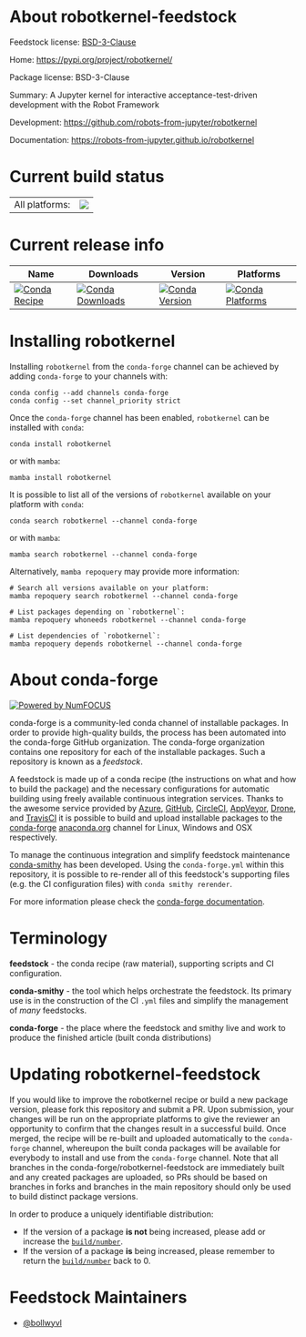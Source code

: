 About robotkernel-feedstock
===========================

Feedstock license: [BSD-3-Clause](https://github.com/conda-forge/robotkernel-feedstock/blob/main/LICENSE.txt)

Home: https://pypi.org/project/robotkernel/

Package license: BSD-3-Clause

Summary: A Jupyter kernel for interactive acceptance-test-driven development with the Robot Framework

Development: https://github.com/robots-from-jupyter/robotkernel

Documentation: https://robots-from-jupyter.github.io/robotkernel

Current build status
====================


<table><tr><td>All platforms:</td>
    <td>
      <a href="https://dev.azure.com/conda-forge/feedstock-builds/_build/latest?definitionId=9588&branchName=main">
        <img src="https://dev.azure.com/conda-forge/feedstock-builds/_apis/build/status/robotkernel-feedstock?branchName=main">
      </a>
    </td>
  </tr>
</table>

Current release info
====================

| Name | Downloads | Version | Platforms |
| --- | --- | --- | --- |
| [![Conda Recipe](https://img.shields.io/badge/recipe-robotkernel-green.svg)](https://anaconda.org/conda-forge/robotkernel) | [![Conda Downloads](https://img.shields.io/conda/dn/conda-forge/robotkernel.svg)](https://anaconda.org/conda-forge/robotkernel) | [![Conda Version](https://img.shields.io/conda/vn/conda-forge/robotkernel.svg)](https://anaconda.org/conda-forge/robotkernel) | [![Conda Platforms](https://img.shields.io/conda/pn/conda-forge/robotkernel.svg)](https://anaconda.org/conda-forge/robotkernel) |

Installing robotkernel
======================

Installing `robotkernel` from the `conda-forge` channel can be achieved by adding `conda-forge` to your channels with:

```
conda config --add channels conda-forge
conda config --set channel_priority strict
```

Once the `conda-forge` channel has been enabled, `robotkernel` can be installed with `conda`:

```
conda install robotkernel
```

or with `mamba`:

```
mamba install robotkernel
```

It is possible to list all of the versions of `robotkernel` available on your platform with `conda`:

```
conda search robotkernel --channel conda-forge
```

or with `mamba`:

```
mamba search robotkernel --channel conda-forge
```

Alternatively, `mamba repoquery` may provide more information:

```
# Search all versions available on your platform:
mamba repoquery search robotkernel --channel conda-forge

# List packages depending on `robotkernel`:
mamba repoquery whoneeds robotkernel --channel conda-forge

# List dependencies of `robotkernel`:
mamba repoquery depends robotkernel --channel conda-forge
```


About conda-forge
=================

[![Powered by
NumFOCUS](https://img.shields.io/badge/powered%20by-NumFOCUS-orange.svg?style=flat&colorA=E1523D&colorB=007D8A)](https://numfocus.org)

conda-forge is a community-led conda channel of installable packages.
In order to provide high-quality builds, the process has been automated into the
conda-forge GitHub organization. The conda-forge organization contains one repository
for each of the installable packages. Such a repository is known as a *feedstock*.

A feedstock is made up of a conda recipe (the instructions on what and how to build
the package) and the necessary configurations for automatic building using freely
available continuous integration services. Thanks to the awesome service provided by
[Azure](https://azure.microsoft.com/en-us/services/devops/), [GitHub](https://github.com/),
[CircleCI](https://circleci.com/), [AppVeyor](https://www.appveyor.com/),
[Drone](https://cloud.drone.io/welcome), and [TravisCI](https://travis-ci.com/)
it is possible to build and upload installable packages to the
[conda-forge](https://anaconda.org/conda-forge) [anaconda.org](https://anaconda.org/)
channel for Linux, Windows and OSX respectively.

To manage the continuous integration and simplify feedstock maintenance
[conda-smithy](https://github.com/conda-forge/conda-smithy) has been developed.
Using the ``conda-forge.yml`` within this repository, it is possible to re-render all of
this feedstock's supporting files (e.g. the CI configuration files) with ``conda smithy rerender``.

For more information please check the [conda-forge documentation](https://conda-forge.org/docs/).

Terminology
===========

**feedstock** - the conda recipe (raw material), supporting scripts and CI configuration.

**conda-smithy** - the tool which helps orchestrate the feedstock.
                   Its primary use is in the construction of the CI ``.yml`` files
                   and simplify the management of *many* feedstocks.

**conda-forge** - the place where the feedstock and smithy live and work to
                  produce the finished article (built conda distributions)


Updating robotkernel-feedstock
==============================

If you would like to improve the robotkernel recipe or build a new
package version, please fork this repository and submit a PR. Upon submission,
your changes will be run on the appropriate platforms to give the reviewer an
opportunity to confirm that the changes result in a successful build. Once
merged, the recipe will be re-built and uploaded automatically to the
`conda-forge` channel, whereupon the built conda packages will be available for
everybody to install and use from the `conda-forge` channel.
Note that all branches in the conda-forge/robotkernel-feedstock are
immediately built and any created packages are uploaded, so PRs should be based
on branches in forks and branches in the main repository should only be used to
build distinct package versions.

In order to produce a uniquely identifiable distribution:
 * If the version of a package **is not** being increased, please add or increase
   the [``build/number``](https://docs.conda.io/projects/conda-build/en/latest/resources/define-metadata.html#build-number-and-string).
 * If the version of a package **is** being increased, please remember to return
   the [``build/number``](https://docs.conda.io/projects/conda-build/en/latest/resources/define-metadata.html#build-number-and-string)
   back to 0.

Feedstock Maintainers
=====================

* [@bollwyvl](https://github.com/bollwyvl/)

